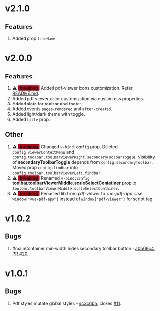 # v2.1.0

## Features

1. Added prop `fileName`

# v2.0.0

## Features

1. ⚠️ **<span style="background: #bd011b; color:black; border-radius: 2px; padding: 0 5px">breaking</span>** Added pdf-viewer icons customization. Refer [README.md](./README.md "README.md").
1. Added pdf viewer color customization via custom css properties.
1. Added slots for toolbar and footer.
1. Added events `pages-rendered` and `after-created`.
1. Added light/dark theme with toggle.
1. Added `title` prop.

## Other

1. ⚠️ **<span style="background: #bd011b; color:black; border-radius: 2px; padding: 0 5px">breaking</span>** Changed `v-bind:config` prop. Deleted `config.viewerContextMenu` and `config.toolbar.toolbarViewerRight.secondaryToolbarToggle`. Visibility of **secondaryToolbarToggle** depends from `config.secondaryToolbar`. Moved prop `config.findbar` into `config.toolbar.toolbarViewerLeft.findbar`.
1. ⚠️ **<span style="background: #bd011b; color:black; border-radius: 2px; padding: 0 5px">breaking</span>** Renamed `v-bind:config` **toolbar.toolbarViewerMiddle.scaleSelectContatiner** prop to `toolbar.toolbarViewerMiddle.scaleSelectContainer`.
1. ⚠️ **<span style="background: #bd011b; color:black; border-radius: 2px; padding: 0 5px">breaking</span>** Renamed lib from _pdf-viewer_ to _vue-pdf-app_. Use `window["vue-pdf-app"]` instead of `window["pdf-viewer"]` for script tag.

# v1.0.2

## Bugs

1. #mainContainer min-width hides secondary toolbar button - [a0b09c4](https://github.com/sandanat/vue-pdf-app/pull/20/commits/a0b09c4b86632f0b816856534f3975a2c0817e62), [PR #20](https://github.com/sandanat/vue-pdf-app/pull/20).

# v1.0.1

## Bugs

1. Pdf styles mutate global styles - [dc3c6ba](https://github.com/sandanat/vue-pdf-app/pull/13/commits/dc3c6ba7d9fde22753a9073c117628179e07e63e), closes [#11](https://github.com/sandanat/vue-pdf-app/issues/11).
